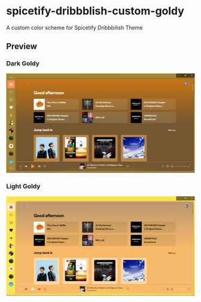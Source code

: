 # spicetify-dribbblish-custom-goldy
A custom color scheme for Spicetify Dribbbilish Theme

## **Preview**

### __Dark Goldy__

![Dark Goldy Screenshot](/Dark%20Goldy.png)

### __Light Goldy__
![Light Goldy Screenshot](/Light%20Goldy.png)